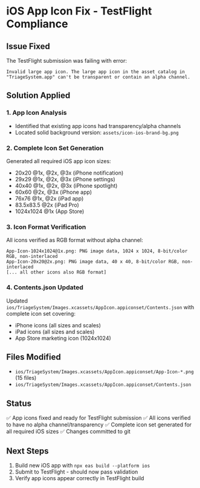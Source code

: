 # iOS App Icon Fix - TestFlight Compliance

## Issue Fixed
The TestFlight submission was failing with error:
```
Invalid large app icon. The large app icon in the asset catalog in "TriageSystem.app" can't be transparent or contain an alpha channel.
```

## Solution Applied

### 1. App Icon Analysis
- Identified that existing app icons had transparency/alpha channels
- Located solid background version: `assets/icon-ios-brand-bg.png`

### 2. Complete Icon Set Generation
Generated all required iOS app icon sizes:
- 20x20 @1x, @2x, @3x (iPhone notification)
- 29x29 @1x, @2x, @3x (iPhone settings)
- 40x40 @1x, @2x, @3x (iPhone spotlight)
- 60x60 @2x, @3x (iPhone app)
- 76x76 @1x, @2x (iPad app)
- 83.5x83.5 @2x (iPad Pro)
- 1024x1024 @1x (App Store)

### 3. Icon Format Verification
All icons verified as RGB format without alpha channel:
```
App-Icon-1024x1024@1x.png: PNG image data, 1024 x 1024, 8-bit/color RGB, non-interlaced
App-Icon-20x20@2x.png: PNG image data, 40 x 40, 8-bit/color RGB, non-interlaced
[... all other icons also RGB format]
```

### 4. Contents.json Updated
Updated `ios/TriageSystem/Images.xcassets/AppIcon.appiconset/Contents.json` with complete icon set covering:
- iPhone icons (all sizes and scales)
- iPad icons (all sizes and scales)
- App Store marketing icon (1024x1024)

## Files Modified
- `ios/TriageSystem/Images.xcassets/AppIcon.appiconset/App-Icon-*.png` (15 files)
- `ios/TriageSystem/Images.xcassets/AppIcon.appiconset/Contents.json`

## Status
✅ App icons fixed and ready for TestFlight submission
✅ All icons verified to have no alpha channel/transparency
✅ Complete icon set generated for all required iOS sizes
✅ Changes committed to git

## Next Steps
1. Build new iOS app with `npx eas build --platform ios`
2. Submit to TestFlight - should now pass validation
3. Verify app icons appear correctly in TestFlight build

